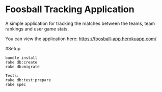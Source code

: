 Foosball Tracking Application
===================
A simple application for tracking the matches between the teams, team rankings and user game stats. 

You can view the application here: https://foosball-app.herokuapp.com/

#Setup
```
bundle install
rake db:create
rake db:migrate

Tests:
rake db:test:prepare
rake spec
```
